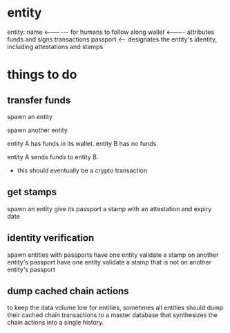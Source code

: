 # entity

entity:
    name <------ for humans to follow along
    wallet <---- attributes funds and signs transactions
    passport <-- designates the entity's identity, including attestations and stamps

# things to do
## transfer funds
spawn an entity

spawn another entity

entity A has funds in its wallet.
entity B has no funds.

entity A sends funds to entity B.
- this should eventually be a crypto transaction


## get stamps
spawn an entity
give its passport a stamp with an attestation and expiry date

## identity verification
spawn entities with passports
have one entity validate a stamp on another entity's passport
have one entity validate a stamp that is not on another entity's passport

## dump cached chain actions
to keep the data volume low for entities, sometimes all entities should dump
their cached chain transactions to a master database that synthesizes the
chain actions into a single history.
